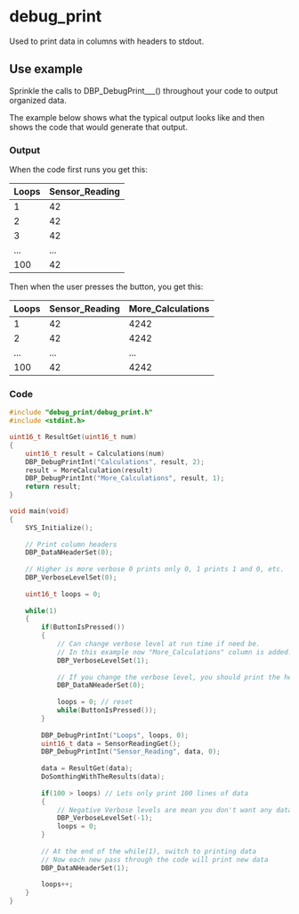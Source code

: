 # debug_print
Used to print data in columns with headers to stdout.

## Use example

Sprinkle the calls to DBP_DebugPrint___() throughout your code to output organized data.

The example below shows what the typical output looks like and then shows the code that would generate that output.

### Output

When the code first runs you get this:

| Loops | Sensor_Reading |
| --- | --- |
|1|42|
|2|42|
|3|42|
|...|...|
|100|42|

Then when the user presses the button, you get this:

| Loops | Sensor_Reading | More_Calculations |
| --- | --- | --- |
|1|42|4242|
|2|42|4242|
|...|...|...|
|100|42|4242|


### Code
```c
#include "debug_print/debug_print.h"
#include <stdint.h>

uint16_t ResultGet(uint16_t num)
{
    uint16_t result = Calculations(num)
    DBP_DebugPrintInt("Calculations", result, 2);
    result = MoreCalculation(result)
    DBP_DebugPrintInt("More_Calculations", result, 1);
    return result;
}

void main(void)
{
    SYS_Initialize();
    
    // Print column headers
    DBP_DataNHeaderSet(0);
    
    // Higher is more verbose 0 prints only 0, 1 prints 1 and 0, etc.
    DBP_VerboseLevelSet(0);
    
    uint16_t loops = 0;
    
    while(1)
    {
        if(ButtonIsPressed())
        {
            // Can change verbose level at run time if need be.
            // In this example now "More_Calculations" column is added.
            DBP_VerboseLevelSet(1);
            
            // If you change the verbose level, you should print the headers again.
            DBP_DataNHeaderSet(0);
            
            loops = 0; // reset
            while(ButtonIsPressed());
        }
        
        DBP_DebugPrintInt("Loops", loops, 0);
        uint16_t data = SensorReadingGet();
        DBP_DebugPrintInt("Sensor_Reading", data, 0);
        
        data = ResultGet(data);
        DoSomthingWithTheResults(data);
        
        if(100 > loops) // Lets only print 100 lines of data
        {
            // Negative Verbose levels are mean you don't want any data printed.
            DBP_VerboseLevelSet(-1);
            loops = 0;
        }
        
        // At the end of the while(1), switch to printing data
        // Now each new pass through the code will print new data
        DBP_DataNHeaderSet(1);
        
        loops++;
    }
}
```


